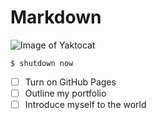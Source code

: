 # Markdown
![Image of Yaktocat](https://octodex.github.com/images/yaktocat.png)
```
$ shutdown now
```
- [ ] Turn on GitHub Pages
- [ ] Outline my portfolio
- [ ] Introduce myself to the world
